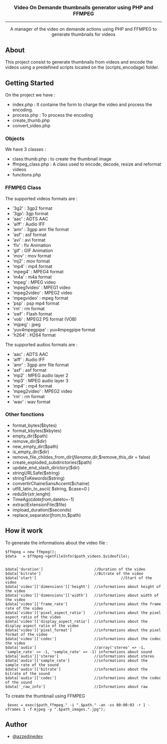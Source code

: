 <h3 align="center">Video On Demande thumbnails generator using PHP and FFMPEG</h3>

---

<p align="center"> A manager of the video on demande actions using PHP and FFMPEG to generate thumbnails for videos
    <br> 
</p>

## About

This project consist to generate thumbnails from videos and encode the videos using a predefined scripts located on the (scripts_encodage) folder.

## Getting Started

On the project we have :

- index.php : It containe the form to charge the video and process the encoding.
- process.php : To process the encoding
- create_thumb.php
- convert_video.php

### Objects

We have 3 classes :

- class.thumb.php : to create the thumbnail image
- ffmpeg_class.php : A class used to encode, decode, resize and reformat videos
- functions.php

### FFMPEG Class

The supported videos formats are :

- '3g2' : 3gp2 format
- '3gp': 3gp format
- 'aac' :  ADTS AAC
-	'aiff' : Audio IFF
-	'amr' :  3gpp amr file format
-	'asf' :  asf format
-	'avi' :  avi format
-	'flv' :  flv Animation
-	'gif' :  GIF Animation
-	'mov' :  mov format
-	'mj2' :  mov format
-	'mp4' :  mp4 format
-	'mpeg4' : MPEG4 format
-	'm4a' :  m4a format
-	'mpeg' : MPEG video
-	'mpeg1video' : MPEG1 video
-	'mpeg2video' : MPEG2 video
-	'mpegvideo' : mpeg format
-	'psp' :  psp mp4 format
-	'rm' :  rm format
-	'swf' :  Flash format
-	'vob' :  MPEG2 PS format (VOB)
-	'mjpeg' : jpeg
-	'yuv4mpegpipe' : yuv4mpegpipe format
-	'h264' : H264 format

The supported audios formats are :

- 'aac' :  ADTS AAC
-	'aiff' : Audio IFF
-	'amr' :  3gpp amr file format
-	'asf' :  asf format
-	'mp2' :  MPEG audio layer 2
-	'mp3' :  MPEG audio layer 3
-	'mp4' :  mp4 format
-	'mpeg2video' : MPEG2 video	
-	'rm' :  rm format
-	'wav' :  wav format

### Other fonctions

- format_bytes($bytes)
- format_kbytes($kbytes)
- empty_dir($path)
- remove_dir($dir)
- new_empty_dir($path)
- is_empty_dir($dir)
- remove_file_childes_from_dir($filename,$dir,$remove_this_dir = false)
- create_exploded_subdirictories($path)
- update_end_slash_dirictory($dir)
- stringURLSafe($string)
- stringToKewords($string)
- convertirChaineSansAccent($chaine)
- utf8_latin_to_ascii( $string, $case=0 )	 
- reduStr($str,$lenght)
- TimeAgo($datefrom,$dateto=-1)	 
- extractExtensionFile($file)
- impload_duration($seconds)
- replace_separator($from,$to,$path)

## How it work

To generate the informations about the video file :

```
$ffmpeg = new ffmpeg();
$data 	= $ffmpeg->getFileInfo($path_videos.$videofile);
```

```

$data['duration']                       //Duration of the video						
$data['bitrate']                        //Bitrate of the video						
$data['start'] 							            //Start of the video
$data['video']['dimensions']['height'] 	//informations about height of the video						
$data['video']['dimensions']['width'] 	//informations about width of the video							 
$data['video']['frame_rate']            //informations about the frame rate of the video				
$data['video']['pixel_aspect_ratio']    //informations about the pixel aspect ratio of the video		
$data['video']['display_aspect_ratio']  //informations about the display aspect ratio of the video
$data['video']['pixel_format']          //informations about the pixel format of the video
$data['video']['codec']                 //informations about the codec the video
$data['audio']                          //array('stereo' => -1, 'sample_rate' => -1, 'sample_rate' => -1) informations about sound
$data['audio']['stereo']                //informations about stereo
$data['audio']['sample_rate']           //informations about the sample rate of the sound
$data['audio']['bitrate']               //informations about the bitrate of the sound
$data['audio']['codec']                 //informations about the codec of the sound
$data['_raw_info']                      //Informations about raw

```

To create the thumbnail using FFMPEG

```
 $exec = exec($path_ffmpeg." -i ".$path." -an -ss 00:00:03 -r 1 -vframes 1 -f mjpeg -y ".$path_images.".jpg");
```

## Author

- [@azzedinedev](https://github.com/azzedinedev)